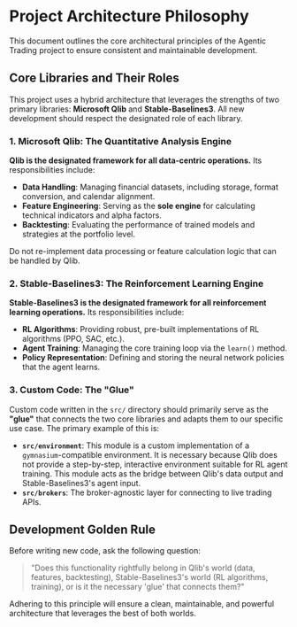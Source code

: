 # Project Architecture Philosophy

This document outlines the core architectural principles of the Agentic Trading project to ensure consistent and maintainable development.

## Core Libraries and Their Roles

This project uses a hybrid architecture that leverages the strengths of two primary libraries: **Microsoft Qlib** and **Stable-Baselines3**. All new development should respect the designated role of each library.

### 1. Microsoft Qlib: The Quantitative Analysis Engine

**Qlib is the designated framework for all data-centric operations.** Its responsibilities include:

-   **Data Handling**: Managing financial datasets, including storage, format conversion, and calendar alignment.
-   **Feature Engineering**: Serving as the **sole engine** for calculating technical indicators and alpha factors.
-   **Backtesting**: Evaluating the performance of trained models and strategies at the portfolio level.

Do not re-implement data processing or feature calculation logic that can be handled by Qlib.

### 2. Stable-Baselines3: The Reinforcement Learning Engine

**Stable-Baselines3 is the designated framework for all reinforcement learning operations.** Its responsibilities include:

-   **RL Algorithms**: Providing robust, pre-built implementations of RL algorithms (PPO, SAC, etc.).
-   **Agent Training**: Managing the core training loop via the `learn()` method.
-   **Policy Representation**: Defining and storing the neural network policies that the agent learns.

### 3. Custom Code: The "Glue"

Custom code written in the `src/` directory should primarily serve as the **"glue"** that connects the two core libraries and adapts them to our specific use case. The primary example of this is:

-   **`src/environment`**: This module is a custom implementation of a `gymnasium`-compatible environment. It is necessary because Qlib does not provide a step-by-step, interactive environment suitable for RL agent training. This module acts as the bridge between Qlib's data output and Stable-Baselines3's agent input.
-   **`src/brokers`**: The broker-agnostic layer for connecting to live trading APIs.

## Development Golden Rule

Before writing new code, ask the following question:

> "Does this functionality rightfully belong in Qlib's world (data, features, backtesting), Stable-Baselines3's world (RL algorithms, training), or is it the necessary 'glue' that connects them?"

Adhering to this principle will ensure a clean, maintainable, and powerful architecture that leverages the best of both worlds.

